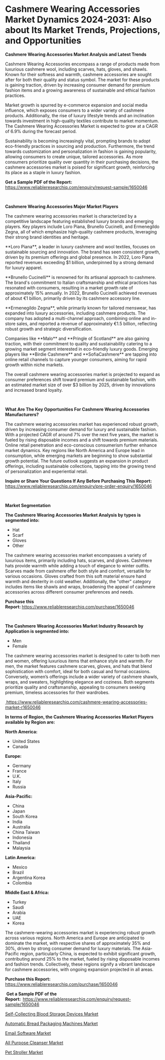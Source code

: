 <p><h1>Cashmere Wearing Accessories Market Dynamics 2024-2031: Also about Its Market Trends, Projections, and Opportunities</h1></p><p><strong>Cashmere Wearing Accessories Market Analysis and Latest Trends</strong></p>
<p><p>Cashmere Wearing Accessories encompass a range of products made from luxurious cashmere wool, including scarves, hats, gloves, and shawls. Known for their softness and warmth, cashmere accessories are sought after for both their quality and status symbol. The market for these products is gaining traction, driven by increasing consumer demand for premium fashion items and a growing awareness of sustainable and ethical fashion practices. </p><p>Market growth is spurred by e-commerce expansion and social media influence, which exposes consumers to a wider variety of cashmere products. Additionally, the rise of luxury lifestyle trends and an inclination towards investment in high-quality textiles contribute to market momentum. The Cashmere Wearing Accessories Market is expected to grow at a CAGR of 6.9% during the forecast period. </p><p>Sustainability is becoming increasingly vital, prompting brands to adopt eco-friendly practices in sourcing and production. Furthermore, the trend towards customization and personalization in fashion is gaining popularity, allowing consumers to create unique, tailored accessories. As more consumers prioritize quality over quantity in their purchasing decisions, the cashmere accessories market is poised for significant growth, reinforcing its place as a staple in luxury fashion.</p></p>
<p><strong>Get a Sample PDF of the Report:&nbsp;</strong> <a href="https://www.reliableresearchiq.com/enquiry/request-sample/1650046?utm_campaign=99&utm_medium=2&utm_source=Github&utm_content=ia&utm_term=26092024&utm_id=cashmere-wearing-accessories">https://www.reliableresearchiq.com/enquiry/request-sample/1650046</a></p>
<p>&nbsp;</p>
<p><strong>Cashmere Wearing Accessories Major Market Players</strong></p>
<p><p>The cashmere wearing accessories market is characterized by a competitive landscape featuring established luxury brands and emerging players. Key players include Loro Piana, Brunello Cucinelli, and Ermenegildo Zegna, all of which emphasize high-quality cashmere products, leveraging their strong brand identities and heritage.</p><p>**Loro Piana**, a leader in luxury cashmere and wool textiles, focuses on sustainable sourcing and innovation. The brand has seen consistent growth, driven by its premium offerings and global presence. In 2022, Loro Piana reported revenues exceeding $1 billion, underpinned by a strong demand for luxury apparel.</p><p>**Brunello Cucinelli** is renowned for its artisanal approach to cashmere. The brand's commitment to Italian craftsmanship and ethical practices has resonated with consumers, resulting in a market growth rate of approximately 15% annually. In 2022, Brunello Cucinelli achieved revenues of about €1 billion, primarily driven by its cashmere accessory line.</p><p>**Ermenegildo Zegna**, while primarily known for tailored menswear, has expanded into luxury accessories, including cashmere products. The company has adopted a multi-channel approach, combining online and in-store sales, and reported a revenue of approximately €1.5 billion, reflecting robust growth and strategic diversification.</p><p>Companies like **Malo** and **Pringle of Scotland** are also gaining traction, with their commitment to quality and sustainability catering to a growing market segment interested in eco-friendly luxury goods. Emerging players like **Birdie Cashmere** and **SofiaCashmere** are tapping into online retail channels to capture younger consumers, aiming for rapid growth within niche markets.</p><p>The overall cashmere wearing accessories market is projected to expand as consumer preferences shift toward premium and sustainable fashion, with an estimated market size of over $3 billion by 2025, driven by innovations and increased brand loyalty.</p></p>
<p>&nbsp;</p>
<p><strong>What Are The Key Opportunities For Cashmere Wearing Accessories Manufacturers?</strong></p>
<p><p>The cashmere wearing accessories market has experienced robust growth, driven by increasing consumer demand for luxury and sustainable fashion. With a projected CAGR of around 7% over the next five years, the market is fueled by rising disposable incomes and a shift towards premium materials. Online retail penetration and eco-conscious consumerism further enhance market dynamics. Key regions like North America and Europe lead in consumption, while emerging markets are beginning to show substantial growth potential. The future outlook suggests an expansion in product offerings, including sustainable collections, tapping into the growing trend of personalization and experiential retail.</p></p>
<p><strong>Inquire or Share Your Questions If Any Before Purchasing This Report:</strong> <a href="https://www.reliableresearchiq.com/enquiry/pre-order-enquiry/1650046?utm_campaign=99&utm_medium=2&utm_source=Github&utm_content=ia&utm_term=26092024&utm_id=cashmere-wearing-accessories">https://www.reliableresearchiq.com/enquiry/pre-order-enquiry/1650046</a></p>
<p>&nbsp;</p>
<p><strong>Market Segmentation</strong></p>
<p><strong>The Cashmere Wearing Accessories Market Analysis by types is segmented into:</strong></p>
<p><ul><li>Hat</li><li>Scarf</li><li>Gloves</li><li>Other</li></ul></p>
<p><p>The cashmere wearing accessories market encompasses a variety of luxurious items, primarily including hats, scarves, and gloves. Cashmere hats provide warmth while adding a touch of elegance to winter outfits. Scarves made from cashmere offer both style and comfort, versatile for various occasions. Gloves crafted from this soft material ensure hand warmth and dexterity in cold weather. Additionally, the "other" category includes items like shawls and wraps, broadening the appeal of cashmere accessories across different consumer preferences and needs.</p></p>
<p><strong>Purchase this Report:&nbsp;</strong><a href="https://www.reliableresearchiq.com/purchase/1650046?utm_campaign=99&utm_medium=2&utm_source=Github&utm_content=ia&utm_term=26092024&utm_id=cashmere-wearing-accessories">https://www.reliableresearchiq.com/purchase/1650046</a></p>
<p>&nbsp;</p>
<p><strong>The Cashmere Wearing Accessories Market Industry Research by Application is segmented into:</strong></p>
<p><ul><li>Men</li><li>Female</li></ul></p>
<p><p>The cashmere wearing accessories market is designed to cater to both men and women, offering luxurious items that enhance style and warmth. For men, the market features cashmere scarves, gloves, and hats that blend sophistication with comfort, ideal for both casual and formal occasions. Conversely, women’s offerings include a wider variety of cashmere shawls, wraps, and sweaters, highlighting elegance and coziness. Both segments prioritize quality and craftsmanship, appealing to consumers seeking premium, timeless accessories for their wardrobes.</p></p>
<p><a href="https://www.reliableresearchiq.com/cashmere-wearing-accessories-market-r1650046?utm_campaign=99&utm_medium=2&utm_source=Github&utm_content=ia&utm_term=26092024&utm_id=cashmere-wearing-accessories">&nbsp;https://www.reliableresearchiq.com/cashmere-wearing-accessories-market-r1650046</a></p>
<p><strong>In terms of Region, the Cashmere Wearing Accessories Market Players available by Region are:</strong></p>
<p>
    <p> <strong> North America: </strong>
        <ul>
            <li>United States</li>
            <li>Canada</li>
        </ul>
        </p> 
    <p> <strong> Europe: </strong>
        <ul>
            <li>Germany</li>
            <li>France</li>
            <li>U.K.</li>
            <li>Italy</li>
            <li>Russia</li>
        </ul>
        </p> 
    <p> <strong> Asia-Pacific: </strong>
        <ul>
            <li>China</li>
            <li>Japan</li>
            <li>South Korea</li>
            <li>India</li>
            <li>Australia</li>
            <li>China Taiwan</li>
            <li>Indonesia</li>
            <li>Thailand</li>
            <li>Malaysia</li>
        </ul>
        </p> 
    <p> <strong> Latin America: </strong>
        <ul>
            <li>Mexico</li>
            <li>Brazil</li>
            <li>Argentina Korea</li>
            <li>Colombia</li>
        </ul>
        </p> 
    <p> <strong> Middle East & Africa: </strong>
        <ul>
            <li>Turkey</li>
            <li>Saudi</li>
            <li>Arabia</li>
            <li>UAE</li>
            <li>Korea</li>
        </ul>
    </p>
    </p>
<p><p>The cashmere-wearing accessories market is experiencing robust growth across various regions. North America and Europe are anticipated to dominate the market, with respective shares of approximately 35% and 30%, driven by strong consumer demand for luxury materials. The Asia-Pacific region, particularly China, is expected to exhibit significant growth, contributing around 25% to the market, fueled by rising disposable incomes and fashion trends. Collectively, these regions signify a vibrant landscape for cashmere accessories, with ongoing expansion projected in all areas.</p></p>
<p><strong>Purchase this Report: </strong><a href="https://www.reliableresearchiq.com/purchase/1650046?utm_campaign=99&utm_medium=2&utm_source=Github&utm_content=ia&utm_term=26092024&utm_id=cashmere-wearing-accessories">https://www.reliableresearchiq.com/purchase/1650046</a></p>
<p>&nbsp;<strong>Get a Sample PDF of the Report:&nbsp;&nbsp;</strong><a href="https://www.reliableresearchiq.com/enquiry/request-sample/1650046?utm_campaign=99&utm_medium=2&utm_source=Github&utm_content=ia&utm_term=26092024&utm_id=cashmere-wearing-accessories">https://www.reliableresearchiq.com/enquiry/request-sample/1650046</a></p>
<p><strong></strong></p>
<p><p><a href="https://github.com/michaelhall412/Market-Research-Report-List-1/blob/main/self-collecting-blood-storage-devices-market.md?utm_campaign=99&utm_medium=2&utm_source=Github&utm_content=ia&utm_term=26092024&utm_id=cashmere-wearing-accessories">Self-Collecting Blood Storage Devices Market</a></p><p><a href="https://github.com/aiko92han/Market-Research-Report-List-1/blob/main/automatic-bread-packaging-machines-market.md?utm_campaign=99&utm_medium=2&utm_source=Github&utm_content=ia&utm_term=26092024&utm_id=cashmere-wearing-accessories">Automatic Bread Packaging Machines Market</a></p><p><a href="https://www.linkedin.com/pulse/global-email-software-market-sector2024-2031-metrics-strategic-7bfff?trackingId=qS9qvsOHSjelz1x98QfHJg%3D%3D&utm_campaign=99&utm_medium=2&utm_source=Github&utm_content=ia&utm_term=26092024&utm_id=cashmere-wearing-accessories">Email Software Market</a></p><p><a href="https://issuu.com/reportprime-2/docs/all-purpose-cleanser-market-size-20_58a0079bb597cb?utm_campaign=99&utm_medium=2&utm_source=Github&utm_content=ia&utm_term=26092024&utm_id=cashmere-wearing-accessories">All Purpose Cleanser Market</a></p><p><a href="https://issuu.com/reportprime-2/docs/pet-stroller-market-size-2030.pptx_28d35ea50f42ee?utm_campaign=99&utm_medium=2&utm_source=Github&utm_content=ia&utm_term=26092024&utm_id=cashmere-wearing-accessories">Pet Stroller Market</a></p></p>